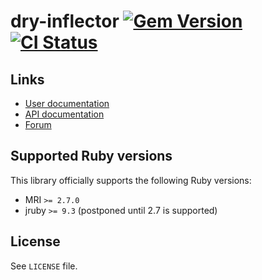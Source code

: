 <!--- this file is synced from dry-rb/template-gem project -->
[gem]: https://rubygems.org/gems/dry-inflector
[actions]: https://github.com/dry-rb/dry-inflector/actions

# dry-inflector [![Gem Version](https://badge.fury.io/rb/dry-inflector.svg)][gem] [![CI Status](https://github.com/dry-rb/dry-inflector/workflows/ci/badge.svg)][actions]

## Links

* [User documentation](https://dry-rb.org/gems/dry-inflector)
* [API documentation](http://rubydoc.info/gems/dry-inflector)
* [Forum](https://discourse.dry-rb.org)

## Supported Ruby versions

This library officially supports the following Ruby versions:

* MRI `>= 2.7.0`
* jruby `>= 9.3` (postponed until 2.7 is supported)

## License

See `LICENSE` file.

